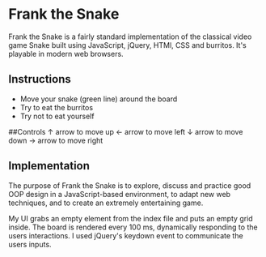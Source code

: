 # Frank the Snake
  Frank the Snake is a fairly standard implementation of the classical video game Snake
  built using JavaScript, jQuery, HTMl, CSS and burritos. It's playable in modern web browsers.

## Instructions
- Move your snake (green line) around the board
- Try to eat the burritos
- Try not to eat yourself

##Controls
  ↑ arrow to move up
  ← arrow to move left
  ↓ arrow to move down
  → arrow to move right

## Implementation
  The purpose of Frank the Snake is to explore, discuss and practice good OOP design in a JavaScript-based environment, to adapt new web techniques, and to create an extremely entertaining game.

  My UI grabs an empty element from the index file and puts an empty grid inside. The board is rendered every 100 ms, dynamically responding to the users interactions. I used jQuery's keydown event to communicate the users inputs.
